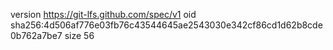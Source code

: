 version https://git-lfs.github.com/spec/v1
oid sha256:4d506af776e03fb76c43544645ae2543030e342cf86cd1d62b8cde0b762a7be7
size 56
